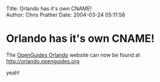 Title: Orlando has it's own CNAME!  
Author: Chris Prather
Date: 2004-03-24 05:11:58

# Orlando has it's own CNAME!
The <a title="Home - OpenGuides Orlando" href="http://orlando.openguides.org/">OpenGuides Orlando</a> website can now be found at http://orlando.openguides.org

yeah!


